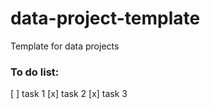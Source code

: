 # data-project-template

Template for data projects

### To do list:

[ ] task 1
[x] task 2
[x] task 3
